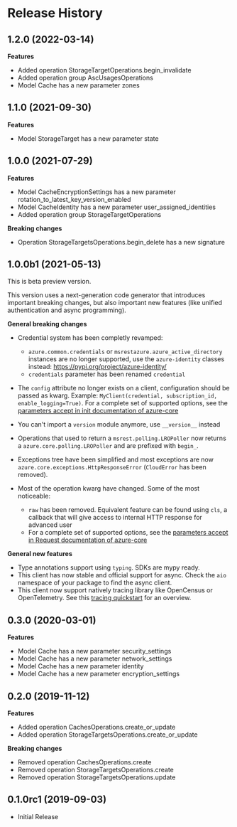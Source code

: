 # Release History

## 1.2.0 (2022-03-14)

**Features**

  - Added operation StorageTargetOperations.begin_invalidate
  - Added operation group AscUsagesOperations
  - Model Cache has a new parameter zones

## 1.1.0 (2021-09-30)

**Features**

  - Model StorageTarget has a new parameter state

## 1.0.0 (2021-07-29)

**Features**

  - Model CacheEncryptionSettings has a new parameter rotation_to_latest_key_version_enabled
  - Model CacheIdentity has a new parameter user_assigned_identities
  - Added operation group StorageTargetOperations

**Breaking changes**

  - Operation StorageTargetsOperations.begin_delete has a new signature

## 1.0.0b1 (2021-05-13)

This is beta preview version.

This version uses a next-generation code generator that introduces important breaking changes, but also important new features (like unified authentication and async programming).

**General breaking changes**

- Credential system has been completly revamped:

  - `azure.common.credentials` or `msrestazure.azure_active_directory` instances are no longer supported, use the `azure-identity` classes instead: https://pypi.org/project/azure-identity/
  - `credentials` parameter has been renamed `credential`

- The `config` attribute no longer exists on a client, configuration should be passed as kwarg. Example: `MyClient(credential, subscription_id, enable_logging=True)`. For a complete set of
  supported options, see the [parameters accept in init documentation of azure-core](https://github.com/Azure/azure-sdk-for-python/blob/main/sdk/core/azure-core/CLIENT_LIBRARY_DEVELOPER.md#available-policies)
- You can't import a `version` module anymore, use `__version__` instead
- Operations that used to return a `msrest.polling.LROPoller` now returns a `azure.core.polling.LROPoller` and are prefixed with `begin_`.
- Exceptions tree have been simplified and most exceptions are now `azure.core.exceptions.HttpResponseError` (`CloudError` has been removed).
- Most of the operation kwarg have changed. Some of the most noticeable:

  - `raw` has been removed. Equivalent feature can be found using `cls`, a callback that will give access to internal HTTP response for advanced user
  - For a complete set of
  supported options, see the [parameters accept in Request documentation of azure-core](https://github.com/Azure/azure-sdk-for-python/blob/main/sdk/core/azure-core/CLIENT_LIBRARY_DEVELOPER.md#available-policies)

**General new features**

- Type annotations support using `typing`. SDKs are mypy ready.
- This client has now stable and official support for async. Check the `aio` namespace of your package to find the async client.
- This client now support natively tracing library like OpenCensus or OpenTelemetry. See this [tracing quickstart](https://github.com/Azure/azure-sdk-for-python/tree/main/sdk/core/azure-core-tracing-opentelemetry) for an overview.

## 0.3.0 (2020-03-01)

**Features**

  - Model Cache has a new parameter security_settings
  - Model Cache has a new parameter network_settings
  - Model Cache has a new parameter identity
  - Model Cache has a new parameter encryption_settings

## 0.2.0 (2019-11-12)

**Features**

  - Added operation CachesOperations.create_or_update
  - Added operation StorageTargetsOperations.create_or_update

**Breaking changes**

  - Removed operation CachesOperations.create
  - Removed operation StorageTargetsOperations.create
  - Removed operation StorageTargetsOperations.update

## 0.1.0rc1 (2019-09-03)

  - Initial Release
